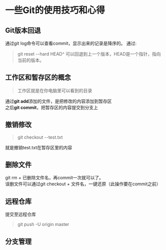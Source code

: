 # 一些Git的使用技巧和心得
## Git版本回退
通过git log命令可以查看commit，显示出来的记录是降序的。
通过:
>git reset --hard HEAD^
可以回退到上一个版本，HEAD是一个指针，指向当前的版本。
## 工作区和暂存区的概念
>工作区就是在你电脑里可以看到的目录  

通过**git add**添加的文件，是把修改的内容添加到暂存区  
之后**git commit**，把暂存区的内容提交到分支上
## 撤销修改
>git checkout --test.txt

就是撤销test.txt在暂存区里的内容
## 删除文件
git rm + 已删除文件名，再commit一次就可以了。  
误删文件可以通过git checkout + 文件名，一键还原（此操作要在commit之前）
## 远程仓库
提交至远程仓库
>git push -U origin master
## 分支管理
